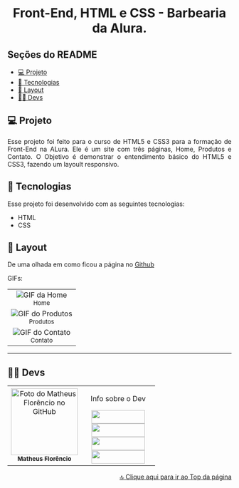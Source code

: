 <h1 align="center" id="inicio">Front-End, HTML e CSS - Barbearia da Alura.</h1>

## Seções do README
<ul>
  <li><a href="#projeto">💻 Projeto</a></li>
  <li><a href="#tecnologias">🚀 Tecnologias</a></li>
  <li><a href="#layout">🔖 Layout</a></li>
  <li><a href="#devs">👩‍💻 Devs</a></li>
</ul>

## <a id="projeto">💻 Projeto</a>

<p align="justify">
Esse projeto foi feito para o curso de HTML5 e CSS3 para a formação de Front-End na ALura.
Ele é um site com três páginas, Home, Produtos e Contato.
O Objetivo é demonstrar o entendimento básico do HTML5 e CSS3, fazendo um layoult responsivo. 
</p>

## <a id="tecnologias">🚀 Tecnologias</a>

Esse projeto foi desenvolvido com as seguintes tecnologias:

- HTML
- CSS

## <a id="layout">🔖 Layout</a>

De uma olhada em como ficou a página no <a href="https://1matheusflorencio.github.io/Alura-Barbearia/">Github</a> <br>

GIFs:
<div align="center">
<table>
  <tr>
    <td align="center">
      <img src="https://github.com/1matheusflorencio/Alura-Barbearia/blob/main/README%20arquivos/Barbearia%20Alura%20-%20Video_1_1_1.gif?raw=true" alt="GIF da Home"/><br>
        <sub>
         Home
        </sub>
    </td>
  </tr>
  <tr>
    <td align="center">
      <img src="https://github.com/1matheusflorencio/Alura-Barbearia/blob/main/README%20arquivos/Barbearia%20Alura%20-%20Video_1_2_1.gif?raw=true" alt="GIF do Produtos"/><br>
        <sub>
          Produtos
        </sub>
    </td>
  </tr>
  <tr>
    <td align="center">
      <img src="https://github.com/1matheusflorencio/Alura-Barbearia/blob/main/README%20arquivos/Barbearia%20Alura%20-%20Video_1_3_1.gif?raw=true" alt="GIF do Contato"/><br>
        <sub>
          Contato
        </sub>
    </td>
  </tr>
</table>
  </div>

---

## <a id="devs">👩‍💻 Devs</a> 

<table>
  <tr>
    <td align="center">
    <a text-decoration="none" href="https://github.com/1matheusflorencio">
      <img src="https://avatars.githubusercontent.com/u/68713424?s=400&u=62c303b85a95a013cccd6cbd6084952fbc06a4db&v=4" width="150px;" alt="Foto do Matheus Florêncio no GitHub"/>       <br>
        <sub>
          <b>Matheus Florêncio</b> <br>
        </sub>
    </a>
    </td>
      <td align="center" width="150px">
        <p>Info sobre o Dev</p>
          <a href="https://www.matheusflorencio.com" target="_blank"><img height="30px" width="120px" src="https://img.shields.io/badge/website-000000?style=for-the-badge&logo=About.me&logoColor=white"></a>
          <br>
          <a href="https://www.linkedin.com/in/matheus-flor%C3%AAncio/" target="_blank"><img height="30px" width="120px" src="https://img.shields.io/badge/LinkedIn-0077B5?style=for-the-badge&logo=linkedin&logoColor=white"></a>
          <br>
          <a href="https://www.instagram.com/1matheusflorencio/" target="_blank"><img height="30px" width="120px" src="https://img.shields.io/badge/Instagram-E4405F?style=for-the-badge&logo=instagram&logoColor=white" target="_blank"></a>
          <br>
          <a href="https://www.youtube.com/channel/UCH1VWs-9V63VyGkrcSbtXIg" target="_blank"><img height="30px" width="120px" src="https://img.shields.io/badge/YouTube-FF0000?style=for-the-badge&logo=youtube&logoColor=white" target="_blank"></a>
      </td>
    </tr>
</table>

<p width="100%" align="end"><a href="#inicio">🔝 Clique aqui para ir ao Top da página</a></p>
